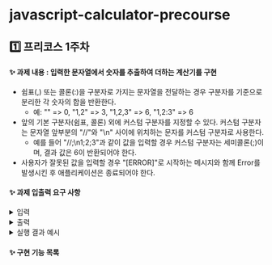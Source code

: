 # javascript-calculator-precourse

## 1️⃣ 프리코스 1주차
#### ✨ 과제 내용 : 입력한 문자열에서 숫자를 추출하여 더하는 계산기를 구현
  * 쉼표(,) 또는 콜론(:)을 구분자로 가지는 문자열을 전달하는 경우 구분자를 기준으로 분리한 각 숫자의 합을 반환한다.
    * 예: "" => 0, "1,2" => 3, "1,2,3" => 6, "1,2:3" => 6
  * 앞의 기본 구분자(쉼표, 콜론) 외에 커스텀 구분자를 지정할 수 있다. 커스텀 구분자는 문자열 앞부분의 "//"와 "\n" 사이에 위치하는 문자를 커스텀 구분자로 사용한다.
    * 예를 들어 "//;\n1;2;3"과 같이 값을 입력할 경우 커스텀 구분자는 세미콜론(;)이며, 결과 값은 6이 반환되어야 한다.
  * 사용자가 잘못된 값을 입력할 경우 "[ERROR]"로 시작하는 메시지와 함께 Error를 발생시킨 후 애플리케이션은 종료되어야 한다.

#### ✨ 과제 입출력 요구 사항
  <details>
  <summary>입력</summary>
  
  * 구분자와 양수로 구성된 문자열
  </details>
  <details>
  <summary>출력</summary>
  
  * 덧셈 결과
  ```
  결과 : 6
  ```
  </details>
  <details>
  <summary>실행 결과 예시</summary>
  
  ```
  덧셈할 문자열을 입력해 주세요.
  1,2:3
  결과 : 6
  ```
  </details>

#### ✨ 구현 기능 목록
